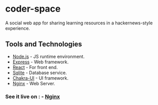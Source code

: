 # coder-space
A social web app for sharing learning resources in a hackernews-style experience.

## Tools and Technologies

- [Node.js](https://nodejs.org/en/) - JS runtime environment.
- [Express](http://expressjs.com/) - Web framework.
- [React](https://react.dev/) - For front end.
- [Sqlite](https://www.sqlite.org/) - Database service.
- [Chakra-UI](https://chakra-ui.com/) - UI framework.
- [Nginx](https://www.nginx.com/) - Web Server.

### See it live on : - [Nginx](https://www.coderspace.live/)

